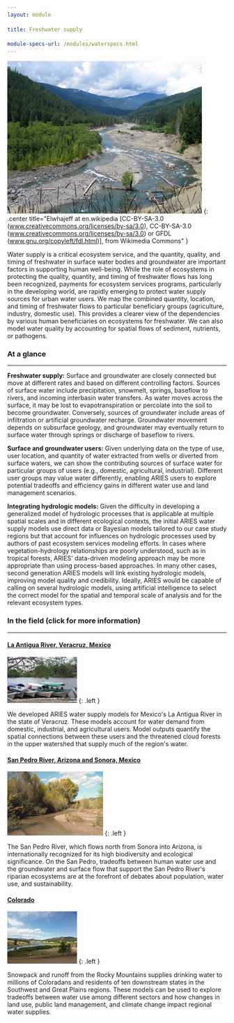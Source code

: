 ```yaml
---
layout: module

title: Freshwater supply

module-specs-url: /modules/waterspecs.html
---
```

<div id="module-intro" markdown="1">

![](/images/Elwha_River_-_Humes_Ranch_Area2.jpg)
{: .center title="Elwhajeff at en.wikipedia [CC-BY-SA-3.0 (www.creativecommons.org/licenses/by-sa/3.0), CC-BY-SA-3.0 (www.creativecommons.org/licenses/by-sa/3.0) or GFDL (www.gnu.org/copyleft/fdl.html)], from Wikimedia Commons" }

Water supply is a critical ecosystem service, and the quantity,
quality, and timing of freshwater in surface water bodies and
groundwater are important factors in supporting human well-being.
While the role of ecosystems in protecting the quality, quantity, and
timing of freshwater flows has long been recognized, payments for
ecosystem services programs, particularly in the developing world, are
rapidly emerging to protect water supply sources for urban water
users.  We map the combined quantity, location, and timing of
freshwater flows to particular beneficiary groups (agriculture,
industry, domestic use).  This provides a clearer view of the
dependencies by various human beneficiaries on ecosystems for
freshwater.  We can also model water quality by accounting for spatial
flows of sediment, nutrients, or pathogens.

</div>

<div id="module-at-a-glance" markdown="1">

### At a glance
----------------

**Freshwater supply:** Surface and groundwater are closely connected
but move at different rates and based on different controlling
factors.  Sources of surface water include precipitation, snowmelt,
springs, baseflow to rivers, and incoming interbasin water
transfers. As water moves across the surface, it may be lost to
evapotranspiration or percolate into the soil to become groundwater.
Conversely, sources of groundwater include areas of infiltration or
artificial groundwater recharge.  Groundwater movement depends on
subsurface geology, and groundwater may eventually return to surface
water through springs or discharge of baseflow to rivers.

**Surface and groundwater users:** Given underlying data on the type
of use, user location, and quantity of water extracted from wells or
diverted from surface waters, we can show the contributing sources of
surface water for particular groups of users (e.g., domestic,
agricultural, industrial).  Different user groups may value water
differently, enabling ARIES users to explore potential tradeoffs and
efficiency gains in different water use and land management scenarios.

**Integrating hydrologic models:** Given the difficulty in developing
a generalized model of hydrologic processes that is applicable at
multiple spatial scales and in different ecological contexts, the
initial ARIES water supply models use direct data or Bayesian models
tailored to our case study regions but that account for influences on
hydrologic processes used by authors of past ecosystem services
modeling efforts.  In cases where vegetation-hydrology relationships
are poorly understood, such as in tropical forests, ARIES' data-driven
modeling approach may be more appropriate than using process-based
approaches.  In many other cases, second generation ARIES models will
link existing hydrologic models, improving model quality and
credibility. Ideally, ARIES would be capable of calling on several
hydrologic models, using artificial intelligence to select the correct
model for the spatial and temporal scale of analysis and for the
relevant ecosystem types.

</div>

<div id="module-in-the-field" markdown="1">

### In the field (click for more information)
-----------------

#### [La Antigua River, Veracruz, Mexico](/case_studies/veracruz.html)

![La Antigua Photo by Jen Harrison-Cox](/images/veracruz-la_Antigua_075.jpg)
{: .left }

We developed ARIES water supply models for Mexico's La Antigua River
in the state of Veracruz.  These models account for water demand from
domestic, industrial, and agricultural users.  Model outputs quantify
the spatial connections between these users and the threatened cloud
forests in the upper watershed that supply much of the region's
water.

#### [San Pedro River, Arizona and Sonora, Mexico](/case_studies/sanpedro.html)

![](/images/san_pedrokb2.jpg)
{: .left }

The San Pedro River, which flows north from Sonora into Arizona, is
internationally recognized for its high biodiversity and ecological
significance.  On the San Pedro, tradeoffs between human water use and
the groundwater and surface flow that support the San Pedro River's
riparian ecosystems are at the forefront of debates about population,
water use, and sustainability.

#### [Colorado](/case_studies/colorado.html)

![](/images/SouthPlatte.jpg)
{: .left }

Snowpack and runoff from the Rocky Mountains supplies drinking water
to millions of Coloradans and residents of ten downstream states in
the Southwest and Great Plains regions. These models can be used to
explore tradeoffs between water use among different sectors and how
changes in land use, public land management, and climate change impact
regional water supplies.

</div>